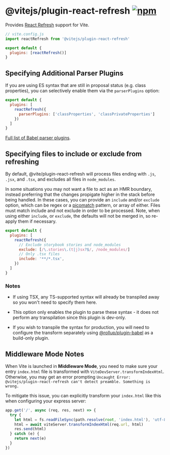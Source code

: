 # @vitejs/plugin-react-refresh [![npm](https://img.shields.io/npm/v/@vitejs/plugin-react-refresh.svg)](https://npmjs.com/package/@vitejs/plugin-react-refresh)

Provides [React Refresh](https://www.npmjs.com/package/react-refresh) support for Vite.

```js
// vite.config.js
import reactRefresh from '@vitejs/plugin-react-refresh'

export default {
  plugins: [reactRefresh()]
}
```

## Specifying Additional Parser Plugins

If you are using ES syntax that are still in proposal status (e.g. class properties), you can selectively enable them via the `parserPlugins` option:

```js
export default {
  plugins: [
    reactRefresh({
      parserPlugins: ['classProperties', 'classPrivateProperties']
    })
  ]
}
```

[Full list of Babel parser plugins](https://babeljs.io/docs/en/babel-parser#ecmascript-proposalshttpsgithubcombabelproposals).

## Specifying files to include or exclude from refreshing

By default, @vite/plugin-react-refresh will process files ending with `.js`, `.jsx`, and `.tsx`, and excludes all files in `node_modules`.

In some situations you may not want a file to act as an HMR boundary, instead preferring that the changes propigate higher in the stack before being handled. In these cases, you can provide an `include` and/or `exclude` option, which can be regex or a [picomatch](https://github.com/micromatch/picomatch#globbing-features) pattern, or array of either. Files must match include and not exclude in order to be processed. Note, when using either `include`, or `exclude`, the defaults will not be merged in, so re-apply them if necessary.

```js
export default {
  plugins: [
    reactRefresh({
      // Exclude storybook stories and node_modules
      exclude: [/\.stories\.(t|j)sx?$/, /node_modules/]
      // Only .tsx files
      include: '**/*.tsx',
    })
  ]
}
```

### Notes

- If using TSX, any TS-supported syntax will already be transpiled away so you won't need to specify them here.

- This option only enables the plugin to parse these syntax - it does not perform any transpilation since this plugin is dev-only.

- If you wish to transpile the syntax for production, you will need to configure the transform separately using [@rollup/plugin-babel](https://github.com/rollup/plugins/tree/master/packages/babel) as a build-only plugin.

## Middleware Mode Notes

When Vite is launched in **Middleware Mode**, you need to make sure your entry `index.html` file is transformed with `ViteDevServer.transformIndexHtml`. Otherwise, you may get an error prompting `Uncaught Error: @vitejs/plugin-react-refresh can't detect preamble. Something is wrong.`

To mitigate this issue, you can explicitly transform your `index.html` like this when configuring your express server:

```js
app.get('/', async (req, res, next) => {
  try {
    let html = fs.readFileSync(path.resolve(root, 'index.html'), 'utf-8')
    html = await viteServer.transformIndexHtml(req.url, html)
    res.send(html)
  } catch (e) {
    return next(e)
  }
})
```
